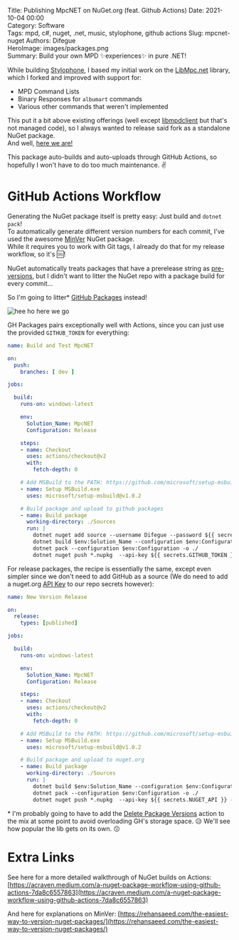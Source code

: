 Title: Publishing MpcNET on NuGet.org (feat. Github Actions)
Date: 2021-10-04 00:00  
Category: Software  
Tags: mpd, c#, nuget, .net, music, stylophone, github actions
Slug: mpcnet-nuget
Authors: Difegue  
HeroImage: images/packages.png  
Summary: Build your own MPD ✨experiences✨ in pure .NET!

While building [Stylophone](./stylophone.html), I based my initial work on the [LibMpc.net](https://github.com/glucaci/MpcNET) library, which I forked and improved with support for:  

* MPD Command Lists
* Binary Responses for `albumart` commands
* Various other commands that weren't implemented

This put it a bit above existing offerings (well except [libmpdclient](https://musicpd.org/libs/libmpdclient/) but that's not managed code), so I always wanted to release said fork as a standalone NuGet package.  
And well, [here we are!](https://www.nuget.org/packages/MpcNET/)  

This package auto-builds and auto-uploads through GitHub Actions, so hopefully I won't have to do too much maintenance. ✌️  

# GitHub Actions Workflow

Generating the NuGet package itself is pretty easy: Just build and `dotnet pack`!  
To automatically generate different version numbers for each commit, I've used the awesome [MinVer](https://github.com/adamralph/minver) NuGet package.  
While it requires you to work with Git tags, I already do that for my release workflow, so it's 🆒!  

NuGet automatically treats packages that have a prerelease string as [pre-versions](https://docs.microsoft.com/en-us/nuget/create-packages/prerelease-packages), but I didn't want to litter the NuGet repo with a package build for every commit...

So I'm going to litter* [GitHub Packages](https://github.com/Difegue/MpcNET/packages) instead!  

![hee ho here we go]({static}/images/packages.png)  

GH Packages pairs exceptionally well with Actions, since you can just use the provided `GITHUB_TOKEN` for everything:  
````yaml
name: Build and Test MpcNET

on:
  push:
    branches: [ dev ]

jobs:

  build:
    runs-on: windows-latest  

    env:
      Solution_Name: MpcNET    
      Configuration: Release     

    steps:
    - name: Checkout
      uses: actions/checkout@v2
      with:
        fetch-depth: 0

    # Add MSBuild to the PATH: https://github.com/microsoft/setup-msbuild
    - name: Setup MSBuild.exe
      uses: microsoft/setup-msbuild@v1.0.2

    # Build package and upload to github packages
    - name: Build package
      working-directory: ./Sources
      run: |
        dotnet nuget add source --username Difegue --password ${{ secrets.GITHUB_TOKEN }} --store-password-in-clear-text --name github "https://nuget.pkg.github.com/Difegue/index.json"
        dotnet build $env:Solution_Name --configuration $env:Configuration
        dotnet pack --configuration $env:Configuration -o ./ 
        dotnet nuget push *.nupkg  --api-key ${{ secrets.GITHUB_TOKEN }} --source "github" --skip-duplicate
````

For release packages, the recipe is essentially the same, except even simpler since we don't need to add GitHub as a source (We do need to add a nuget.org [API Key](https://www.nuget.org/account/apikeys) to our repo secrets however):  

````yaml
name: New Version Release

on: 
  release:
    types: [published]

jobs:

  build:
    runs-on: windows-latest  

    env:
      Solution_Name: MpcNET    
      Configuration: Release     

    steps:
    - name: Checkout
      uses: actions/checkout@v2
      with:
        fetch-depth: 0

    # Add MSBuild to the PATH: https://github.com/microsoft/setup-msbuild
    - name: Setup MSBuild.exe
      uses: microsoft/setup-msbuild@v1.0.2

    # Build package and upload to nuget.org
    - name: Build package
      working-directory: ./Sources
      run: |
        dotnet build $env:Solution_Name --configuration $env:Configuration
        dotnet pack --configuration $env:Configuration -o ./
        dotnet nuget push *.nupkg  --api-key ${{ secrets.NUGET_API }} --source "nuget.org"

````

\* I'm probably going to have to add the [Delete Package Versions](https://github.com/marketplace/actions/delete-package-versions) action to the mix at some point to avoid overloading GH's storage space. 😥 We'll see how popular the lib gets on its own. 😗  

# Extra Links

See here for a more detailed walkthrough of NuGet builds on Actions:  
[https://acraven.medium.com/a-nuget-package-workflow-using-github-actions-7da8c6557863](https://acraven.medium.com/a-nuget-package-workflow-using-github-actions-7da8c6557863)  

And here for explanations on MinVer: [https://rehansaeed.com/the-easiest-way-to-version-nuget-packages/](https://rehansaeed.com/the-easiest-way-to-version-nuget-packages/)  